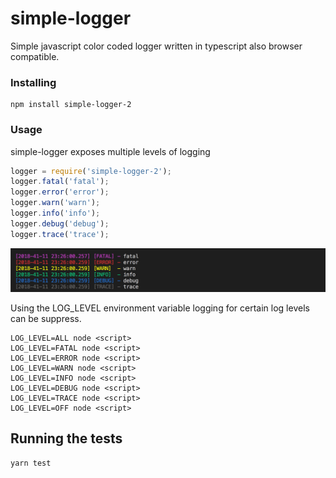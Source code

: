 # simple-logger

Simple javascript color coded logger written in typescript also browser compatible.

### Installing

```
npm install simple-logger-2
```

### Usage

simple-logger exposes multiple levels of logging

```js
logger = require('simple-logger-2');
logger.fatal('fatal');
logger.error('error');
logger.warn('warn');
logger.info('info');
logger.debug('debug');
logger.trace('trace');
```

<img src="/docs/example.png"/>

Using the LOG_LEVEL environment variable logging for certain log levels can be suppress.

```
LOG_LEVEL=ALL node <script>
LOG_LEVEL=FATAL node <script>
LOG_LEVEL=ERROR node <script>
LOG_LEVEL=WARN node <script>
LOG_LEVEL=INFO node <script>
LOG_LEVEL=DEBUG node <script>
LOG_LEVEL=TRACE node <script>
LOG_LEVEL=OFF node <script>
```

## Running the tests

```
yarn test
```
